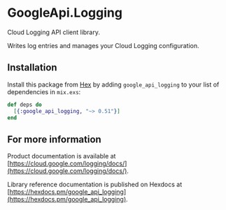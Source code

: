# GoogleApi.Logging

Cloud Logging API client library.

Writes log entries and manages your Cloud Logging configuration.

## Installation

Install this package from [Hex](https://hex.pm) by adding
`google_api_logging` to your list of dependencies in `mix.exs`:

```elixir
def deps do
  [{:google_api_logging, "~> 0.51"}]
end
```

## For more information

Product documentation is available at [https://cloud.google.com/logging/docs/](https://cloud.google.com/logging/docs/).

Library reference documentation is published on Hexdocs at
[https://hexdocs.pm/google_api_logging](https://hexdocs.pm/google_api_logging).
